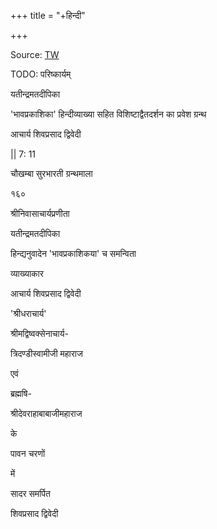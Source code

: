 +++
title = "+हिन्दी"

+++


Source: [TW](https://archive.org/details/20230716_20230716_2358/page/13/mode/1up)

TODO: परिष्कार्यम्


यतीन्द्रमतदीपिका 

'भावप्रकाशिका' हिन्दीव्याख्या सहित विशिष्टाद्वैतदर्शन का प्रवेश ग्रन्थ 

आचार्य शिवप्रसाद द्विवेदी 

|| 7: 11 

चौखम्बा सुरभारती ग्रन्थमाला 

१६० 

श्रीनिवासाचार्यप्रणीता 

यतीन्द्रमतदीपिका 

हिन्द्यनुवादेन 'भावप्रकाशिकया' च समन्विता 

व्याख्याकार 

आचार्य शिवप्रसाद द्विवेदी 

'श्रीधराचार्य' 





श्रीमद्विष्वक्सेनाचार्य- 

त्रिदण्डीस्वामीजी महाराज 

एवं 

ब्रह्मषि- 

श्रीदेवराहाबाबाजीमहाराज 

के 

पावन चरणों 

में 

सादर समर्पित 

शिवप्रसाद द्विवेदी 

